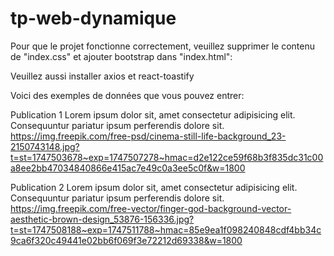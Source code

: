 # tp-web-dynamique

Pour que le projet fonctionne correctement, veuillez supprimer le contenu de "index.css" et ajouter bootstrap dans "index.html":
<link href="https://cdn.jsdelivr.net/npm/bootstrap@5.3.3/dist/css/bootstrap.min.css" rel="stylesheet">
<script src="https://cdn.jsdelivr.net/npm/bootstrap@5.3.3/dist/js/bootstrap.bundle.min.js" defer></script>

Veuillez aussi installer axios et react-toastify

Voici des exemples de données que vous pouvez entrer:

Publication 1
Lorem ipsum dolor sit, amet consectetur adipisicing elit. Consequuntur pariatur ipsum perferendis dolore sit.
https://img.freepik.com/free-psd/cinema-still-life-background_23-2150743148.jpg?t=st=1747503678~exp=1747507278~hmac=d2e122ce59f68b3f835dc31c00a8ee2bb47034840866e415ac7e49c0a3ee5c0f&w=1800

Publication 2
Lorem ipsum dolor sit, amet consectetur adipisicing elit. Consequuntur pariatur ipsum perferendis dolore sit.
https://img.freepik.com/free-vector/finger-god-background-vector-aesthetic-brown-design_53876-156336.jpg?t=st=1747508188~exp=1747511788~hmac=85e9ea1f098240848cdf4bb34c9ca6f320c49441e02bb6f069f3e72212d69338&w=1800
